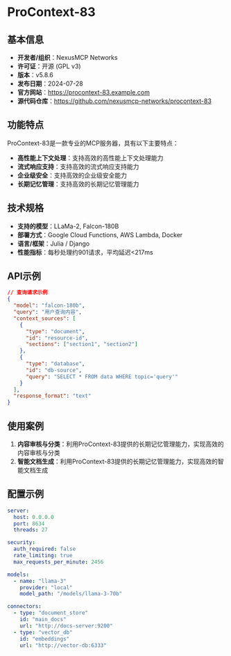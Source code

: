 # ProContext-83

## 基本信息

- **开发者/组织**：NexusMCP Networks
- **许可证**：开源 (GPL v3)
- **版本**：v5.8.6
- **发布日期**：2024-07-28
- **官方网站**：https://procontext-83.example.com
- **源代码仓库**：https://github.com/nexusmcp-networks/procontext-83

## 功能特点

ProContext-83是一款专业的MCP服务器，具有以下主要特点：

- **高性能上下文处理**：支持高效的高性能上下文处理能力
- **流式响应支持**：支持高效的流式响应支持能力
- **企业级安全**：支持高效的企业级安全能力
- **长期记忆管理**：支持高效的长期记忆管理能力


## 技术规格

- **支持的模型**：LLaMa-2, Falcon-180B
- **部署方式**：Google Cloud Functions, AWS Lambda, Docker
- **语言/框架**：Julia / Django
- **性能指标**：每秒处理约901请求，平均延迟<217ms

## API示例

```json
// 查询请求示例
{
  "model": "falcon-180b",
  "query": "用户查询内容",
  "context_sources": [
    {
      "type": "document",
      "id": "resource-id",
      "sections": ["section1", "section2"]
    },
    {
      "type": "database",
      "id": "db-source",
      "query": "SELECT * FROM data WHERE topic='query'"
    }
  ],
  "response_format": "text"
}
```

## 使用案例

1. **内容审核与分类**：利用ProContext-83提供的长期记忆管理能力，实现高效的内容审核与分类
2. **智能文档生成**：利用ProContext-83提供的长期记忆管理能力，实现高效的智能文档生成


## 配置示例

```yaml
server:
  host: 0.0.0.0
  port: 8634
  threads: 27

security:
  auth_required: false
  rate_limiting: true
  max_requests_per_minute: 2456

models:
  - name: "llama-3"
    provider: "local"
    model_path: "/models/llama-3-70b"

connectors:
  - type: "document_store"
    id: "main_docs"
    url: "http://docs-server:9200"
  - type: "vector_db"
    id: "embeddings"
    url: "http://vector-db:6333"
```